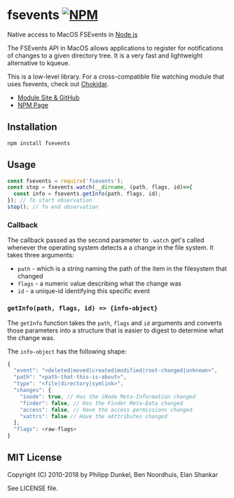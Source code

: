 # fsevents [![NPM](https://nodei.co/npm/fsevents.png)](https://nodei.co/npm/fsevents/)

Native access to MacOS FSEvents in [Node.js](http://nodejs.org/)

The FSEvents API in MacOS allows applications to register for notifications of
changes to a given directory tree. It is a very fast and lightweight alternative
to kqueue.

This is a low-level library. For a cross-compatible file watching module that
uses fsevents, check out [Chokidar](https://www.npmjs.com/package/chokidar).

* [Module Site & GitHub](https://github.com/fsevents/fsevents)
* [NPM Page](https://npmjs.org/package/fsevents)

## Installation

	npm install fsevents

## Usage

```js
const fsevents = require('fsevents');
const stop = fsevents.watch(__dirname, (path, flags, id)=>{
  const info = fsevents.getInfo(path, flags, id);
}); // To start observation
stop(); // To end observation
```

### Callback

The callback passed as the second parameter to `.watch` get's called whenever the operating system detects a
a change in the file system. It takes three arguments:

 * `path` - which is a string naming the path of the item in the filesystem that changed
 * `flags` - a numeric value describing what the change was
 * `id` - a unique-id identifying this specific event

### `getInfo(path, flags, id) => {info-object}`

The `getInfo` function takes the `path`, `flags` and `id` arguments and converts those parameters into a structure
that is easier to digest to determine what the change was.

The `info-object` has the following shape:

```js
{
  "event": "<deleted|moved|created|modified|root-changed|unknown>",
  "path": "<path-that-this-is-about>",
  "type": "<file|directory|symlink>",
  "changes": {
    "inode": true, // Has the iNode Meta-Information changed
    "finder": false, // Has the Finder Meta-Data changed
    "access": false, // Have the access permissions changed
    "xattrs": false // Have the xAttributes changed
  },
  "flags": <raw-flags>
}
```

## MIT License

Copyright (C) 2010-2018 by Philipp Dunkel, Ben Noordhuis, Elan Shankar

See LICENSE file.
